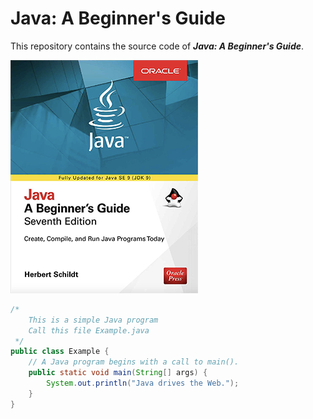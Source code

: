 # Java: A Beginner's Guide  
This repository contains the source code of ___Java: A Beginner's Guide___.  

<img src="https://github.com/chioio/java_a-beginners-guide-code/blob/master//images/java_a-beginners-guide.png" width="300" title="Java: A Beginner's Guide" alt="Java: A Beginner's Guide"/>

```java
/*
    This is a simple Java program
    Call this file Example.java
 */
public class Example {
    // A Java program begins with a call to main().
    public static void main(String[] args) {
        System.out.println("Java drives the Web.");
    }
}
```





